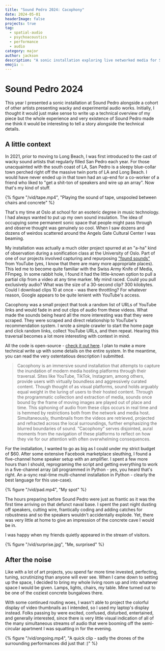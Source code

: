 ```yaml
---
title: "Sound Pedro 2024: Cacophony"
date: 2024-05-01
headerImage: false
projects: true
tag:
  - spatial-audio
  - psychoacoustics
  - performance
  - audio
category: major
author: jackson
description: "A sonic installation exploring live networked media for Sound Pedro 2024"
emoji: 💥
---
```


# Sound Pedro 2024

This year I presented a sonic installation at Sound Pedro alongside a cohort of other artists presenting wacky and experimental audio works. Initially, I thought it would just make sense to write up a technical overview of my piece but the whole experience and very existence of Sound Pedro made me think it would be interesting to tell a story alongside the technical details.

## A little context

In 2021, prior to moving to Long Beach, I was first introduced to the cast of wacky sound artists that regularly filled San Pedro each year. For those unacquainted with the south coast of LA, San Pedro is a sleepy blue-collar town perched right off the massive twin ports of LA and Long Beach. I would have never ended up in that town had an up-end for a co-worker of a friend who liked to "get a shit-ton of speakers and wire up an array". Now that's my kind of stuff.

{% figure "/vid/tape.mp4", "Playing the sound of tape, unspooled between chairs and concrete" %}

That's my time at Oslo at school for an esoteric degree in music technology. I had always wanted to put up my own sound insulation. The idea of occupying some permanent sonic space that people might pass through and observe thought was genuinely so cool. When I saw dozens and dozens of weirdos scattered around the Angels Gate Cultural Center I was beaming.

My installation was actually a much older project spurred at an "a-ha" kind of observation during a sonification class at the University of Oslo. Part of one of our projects involved capturing and repurposing ["found sounds"](https://en.wikipedia.org/wiki/Found_object_%28music%29) from YouTube (yes, I know that there are many more appropriate places). This led me to become quite familiar with the Swiss Army Knife of Media, FFmpeg. In some rabbit hole, I found it had the little-known option to pull a partial clip from a video at any time marker. My mind raced. Could you pull exclusively audio? What was the size of a 30-second clip? 300 kilobytes. Could I download clips 10 at once - was there throttling? For whatever reason, Google appears to be quite lenient with YouTube's access.

Cacophony was a small project that took a random list of URLs of YouTube links and would fade in and out clips of audio from these videos. What made the sounds being heard all the more interesting was that they were scraped. They were scraped and direct relationship to YouTube's recommendation system. I wrote a simple crawler to start the home page and click random links, collect YouTube URLs, and then repeat. Hearing this traversal becomes a lot more interesting with context in mind.

All the code is open-source - [check it out here](https://github.com/jacksongoode/cacophony/). I plan to make a more technical write up with some details on the entire system. In the meantime, you can read the very ostentatious description I submitted.

> Cacophony is an immersive sound installation that attempts to capture the inundation of modern media hosting platforms through their traversal. Sites like YouTube, TikTok, Instagram, among others, provide users with virtually boundless and aggressively curated content. Though thought of as visual platforms, sound holds arguably equal weight in the luring of users to their hosted content. Through the programmatic collection and extraction of media, sounds once bound by the frame of moving images are played out of place and time. This siphoning of audio from these clips occurs in real time and is hemmed by restrictions both from the network and media host. Simultaneously, thumbnails from the videos are retrieved, projected and refracted across the local surroundings, further emphasizing the blurred boundaries of sound. “Cacophony” serves disjointed, aural moments from the navigation of these platforms to reflect on how they vie for our attention with often overwhelming consequences.

For the installation, I wanted to go as big as I could under my strict budget of $60. After some extensive Facebook marketplace sleuthing, I found a five-channel home speaker setup with an amplifier. I spent a few more hours than I should, reprograming the script and getting everything to work in a five-channel array (all programmed in Python - yes, you heard that's right. An a-sync real-time multi-channel installation in Python - clearly the best language for this use-case).

{% figure "/vid/pad.mp4", "My spot" %}

The hours preparing before Sound Pedro were just as frantic as it was the first time arriving on that defunct naval base. I spent the past night dusting off speakers, cutting wire, frantically coding and adding catches for robustness and so the speakers wouldn't accidentally explode. Yet, there was very little at home to give an impression of the concrete cave I would be in.

I was happy when my friends quietly appeared in the stream of visitors.

{% figure "/vid/surprise.jpg", "Me, surprised" %}

## After the noise

Like with a lot of art projects, you spend far more time invested, perfecting, tuning, scrutinizing than anyone will ever see. When I came down to setting up the space, I decided to bring my whole living room up and into whatever space I would be given. Lamps, lights, chairs, my table. Mine turned out to be one of the coziest concrete bungalows there.

With some continued routing woes, I wasn't able to project the colorful display of video thumbnails as I intended, so I used my laptop's display instead. Folks passing by were excited, confused, disturbed, entertained, and generally interested, since there is very little visual indication of all of the many simultaneous streams of audio that were booming off the semi-circular apartment I was squatting in for the evening.

{% figure "/vid/ongoing.mp4", "A quick clip - sadly the drones of the surrounding performances did just that :)" %}
